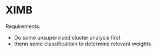 # XIMB

Requirements:

* Do some unsupervised cluster analysis first
* thenn some classificatioin to determine relevant weights
